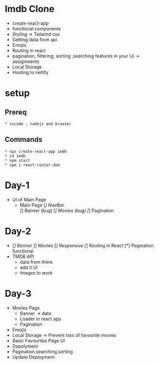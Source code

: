 # Imdb Clone

* create-react-app
* functional components
* Styling  -> Tailwind css
* Getting data from api
* Emojis
* Routing in react
* pagination, filtering, sorting ,searching features in your UI -> assignments
* Local Storage
* Hosting to netlify

# setup

## Prereq

    * vscode , nodejs and browser

## Commands
    * npx create-react-app imdb
    * cd imdb
    * npm start
    * npm i react-router-dom 

# Day-1
* UI of Main Page
  * Main Page
    [*] NavBar   
    [*] Banner  (bug)
   [*] Movies  (bug)
  [*] Pagination

# Day-2
* <!-- Improve  -->
  [*] Banner 
  [*] Movies 
[*] Responsive
[*] Routing in React 
[*] Pagination functional 
* TMDB API 
  * data from there 
  * add it UI
  * Images to work

# Day-3 
* Movies Page
  * Banner -> data
  * Loader in react app
  * Pagination
* Emojis 
* Local Storage -> Prevent loss of favourite movies
* Basic Favourites Page UI 
* Depolyment
* Pagination,searching,sorting 
* Update Deployment 

